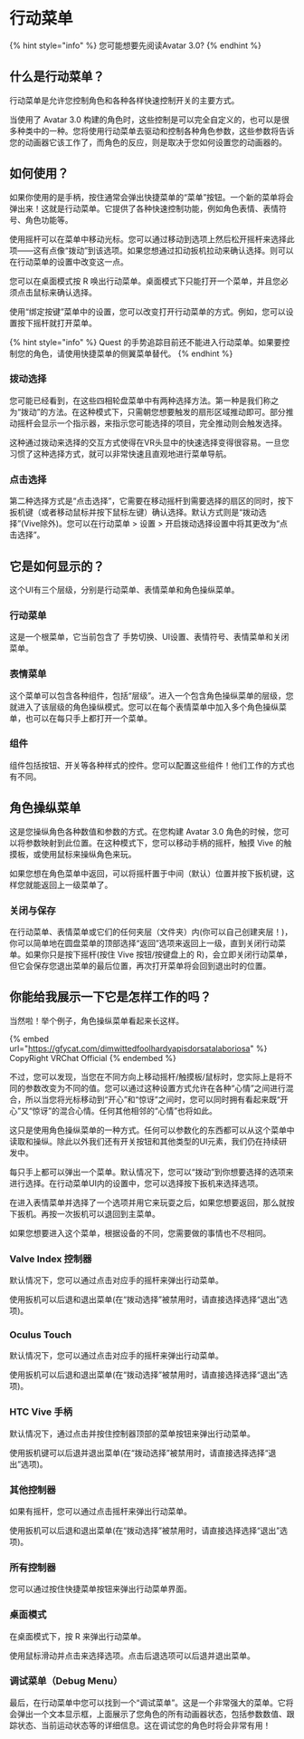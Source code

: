 # 行动菜单

{% hint style="info" %}
您可能想要先阅读Avatar 3.0?
{% endhint %}

## 什么是行动菜单？

行动菜单是允许您控制角色和各种各样快速控制开关的主要方式。

当使用了 Avatar 3.0 构建的角色时，这些控制是可以完全自定义的，也可以是很多种类中的一种。您将使用行动菜单去驱动和控制各种角色参数，这些参数将告诉您的动画器它该工作了，而角色的反应，则是取决于您如何设置您的动画器的。

## 如何使用？

如果你使用的是手柄，按住通常会弹出快捷菜单的“菜单”按钮。一个新的菜单将会弹出来！这就是行动菜单。它提供了各种快速控制功能，例如角色表情、表情符号、角色功能等。

使用摇杆可以在菜单中移动光标。您可以通过移动到选项上然后松开摇杆来选择此项——这有点像“拨动”到该选项。如果您想通过扣动扳机拉动来确认选择。则可以在行动菜单的设置中改变这一点。

您可以在桌面模式按 R 唤出行动菜单。桌面模式下只能打开一个菜单，并且您必须点击鼠标来确认选择。

使用“绑定按键”菜单中的设置，您可以改变打开行动菜单的方式。例如，您可以设置按下摇杆就打开菜单。

{% hint style="info" %}
Quest 的手势追踪目前还不能进入行动菜单。如果要控制您的角色，请使用快捷菜单的侧翼菜单替代。
{% endhint %}

### 拨动选择

您可能已经看到，在这些四相轮盘菜单中有两种选择方法。第一种是我们称之为“拨动”的方法。在这种模式下，只需朝您想要触发的扇形区域推动即可。部分推动摇杆会显示一个指示器，来指示您可能选择的项目，完全推动则会触发选择。

这种通过拨动来选择的交互方式使得在VR头显中的快速选择变得很容易。一旦您习惯了这种选择方式，就可以非常快速且直观地进行菜单导航。

### 点击选择

第二种选择方式是“点击选择”，它需要在移动摇杆到需要选择的扇区的同时，按下扳机键（或者移动鼠标并按下鼠标左键）确认选择。默认方式则是“拨动选择”(Vive除外)。您可以在行动菜单 > 设置 > 开启拨动选择设置中将其更改为“点击选择”。

## 它是如何显示的？

这个UI有三个层级，分别是行动菜单、表情菜单和角色操纵菜单。

### 行动菜单

这是一个根菜单，它当前包含了 手势切换、UI设置、表情符号、表情菜单和关闭菜单。

### 表情菜单

这个菜单可以包含各种组件，包括“层级”。进入一个包含角色操纵菜单的层级，您就进入了该层级的角色操纵模式。您可以在每个表情菜单中加入多个角色操纵菜单，也可以在每只手上都打开一个菜单。

### 组件

组件包括按钮、开关等各种样式的控件。您可以配置这些组件！他们工作的方式也有不同。

## 角色操纵菜单

这是您操纵角色各种数值和参数的方式。在您构建 Avatar 3.0 角色的时候，您可以将参数映射到此位置。在这种模式下，您可以移动手柄的摇杆，触摸 Vive 的触摸板，或使用鼠标来操纵角色来玩。

如果您想在角色菜单中返回，可以将摇杆置于中间（默认）位置并按下扳机键，这样您就能返回上一级菜单了。

### 关闭与保存

在行动菜单、表情菜单或它们的任何夹层（文件夹）内(你可以自己创建夹层！)，你可以简单地在圆盘菜单的顶部选择“返回”选项来返回上一级，直到关闭行动菜单。如果你只是按下摇杆(按住 Vive 按钮/按键盘上的 R)，会立即关闭行动菜单，但它会保存您退出菜单的最后位置，再次打开菜单将会回到退出时的位置。

## 你能给我展示一下它是怎样工作的吗？

当然啦！举个例子，角色操纵菜单看起来长这样。

{% embed url="https://gfycat.com/dimwittedfoolhardyapisdorsatalaboriosa" %}
CopyRight VRChat Official
{% endembed %}

不过，您可以发现，当您在不同方向上移动摇杆/触摸板/鼠标时，您实际上是将不同的参数改变为不同的值。您可以通过这种设置方式允许在各种“心情”之间进行混合，所以当您将光标移动到“开心”和“惊讶”之间时，您可以同时拥有看起来既“开心”又“惊讶”的混合心情。任何其他相邻的“心情”也将如此。

这只是使用角色操纵菜单的一种方式。任何可以参数化的东西都可以从这个菜单中读取和操纵。除此以外我们还有开关按钮和其他类型的UI元素，我们仍在持续研发中。

每只手上都可以弹出一个菜单。默认情况下，您可以“拨动”到你想要选择的选项来进行选择。在行动菜单UI内的设置中，您可以选择按下扳机来选择选项。

在进入表情菜单并选择了一个选项并用它来玩耍之后，如果您想要返回，那么就按下扳机。再按一次扳机可以退回到主菜单。

如果您想要进入这个菜单，根据设备的不同，您需要做的事情也不尽相同。

### Valve Index 控制器

默认情况下，您可以通过点击对应手的摇杆来弹出行动菜单。

使用扳机可以后退和退出菜单(在“拨动选择”被禁用时，请直接选择选择“退出”选项)。

### Oculus Touch

默认情况下，您可以通过点击对应手的摇杆来弹出行动菜单。

使用扳机可以后退和退出菜单(在“拨动选择”被禁用时，请直接选择选择“退出”选项)。

### HTC Vive 手柄

默认情况下，通过点击并按住控制器顶部的菜单按钮来弹出行动菜单。

使用扳机键可以后退并退出菜单(在“拨动选择”被禁用时，请直接选择选择“退出”选项)。

### 其他控制器

如果有摇杆，您可以通过点击摇杆来弹出行动菜单。

使用扳机可以后退和退出菜单(在“拨动选择”被禁用时，请直接选择选择“退出”选项)。

### 所有控制器

您可以通过按住快捷菜单按钮来弹出行动菜单界面。

### 桌面模式

在桌面模式下，按 R 来弹出行动菜单。

使用鼠标滑动并点击来选择选项。点击后退选项可以后退并退出菜单。

### 调试菜单（Debug Menu）

最后，在行动菜单中您可以找到一个“调试菜单”。这是一个非常强大的菜单。它将会弹出一个文本显示框，上面展示了您角色的所有动画器状态，包括参数数值、跟踪状态、当前运动状态等的详细信息。这在调试您的角色时将会非常有用！



